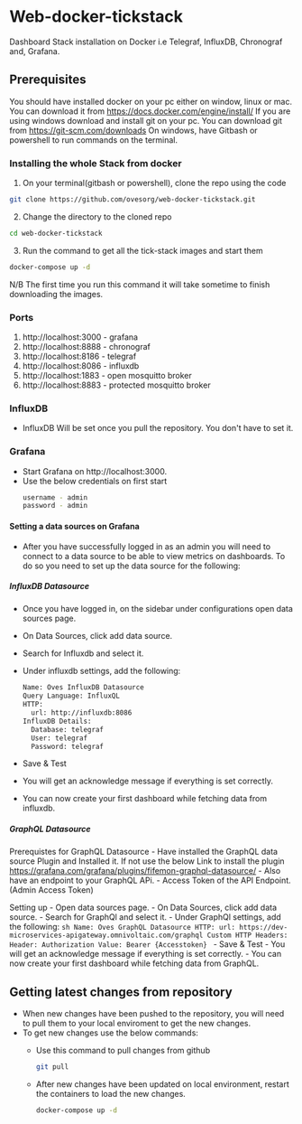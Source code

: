 # Web-docker-tickstack

Dashboard Stack installation on Docker i.e Telegraf, InfluxDB, Chronograf and, Grafana.

## Prerequisites

You should have installed docker on your pc either on window, linux or mac. You can download it from
https://docs.docker.com/engine/install/
If you are using windows download and install git on your pc. You can download git from
https://git-scm.com/downloads
On windows, have Gitbash or powershell to run commands on the terminal.

### Installing the whole Stack from docker

1. On your terminal(gitbash or powershell), clone the repo using the code

```sh
git clone https://github.com/ovesorg/web-docker-tickstack.git
```

2. Change the directory to the cloned repo

```sh
cd web-docker-tickstack
```

3. Run the command to get all the tick-stack images and start them

```sh
docker-compose up -d
```

N/B
The first time you run this command it will take sometime to finish downloading the images.

### Ports

1. http://localhost:3000 - grafana
2. http://localhost:8888 - chronograf
3. http://localhost:8186 - telegraf
4. http://localhost:8086 - influxdb
5. http://localhost:1883 - open mosquitto broker
6. http://localhost:8883 - protected mosquitto broker

### InfluxDB
- InfluxDB Will be set once you pull the repository. You don't have to set it.


### Grafana

- Start Grafana on http://localhost:3000.
- Use the below credentials on first start
  ```sh
  username - admin
  password - admin
  ```

#### Setting a data sources on Grafana
- After you have successfully logged in as an admin you will need to connect to a data source to be able to view metrics on dashboards. To do so you need to set up the data source for the following:

##### InfluxDB Datasource

  - Once you have logged in, on the sidebar under configurations open data sources page.
  - On Data Sources, click add data source.
  - Search for Influxdb and select it.
  - Under influxdb settings, add the following:
  
    ```sh
    Name: Oves InfluxDB Datasource
    Query Language: InfluxQL
    HTTP:
      url: http://influxdb:8086
    InfluxDB Details:
      Database: telegraf
      User: telegraf
      Password: telegraf
    ```
  - Save & Test
  - You will get an acknowledge message if everything is set correctly.
  - You can now create your first dashboard while fetching data from influxdb.

##### GraphQL Datasource
  Prerequistes for GraphQL Datasource
      - Have installed the GraphQL data source Plugin and Installed it. If not use the below Link to install the plugin
          https://grafana.com/grafana/plugins/fifemon-graphql-datasource/
      - Also have an endpoint to your GraphQL APi.
      - Access Token of the API Endpoint.(Admin Access Token)

  Setting up
      - Open data sources page.
      - On Data Sources, click add data source.
      - Search for GraphQl and select it.
      - Under GraphQl settings, add the following:
          ```sh
          Name: Oves GraphQL Datasource
          HTTP:
              url: https://dev-microservices-apigateway.omnivoltaic.com/graphql
          Custom HTTP Headers:
              Header: Authorization
              Value: Bearer {Accesstoken}
          ```
      - Save & Test
      - You will get an acknowledge message if everything is set correctly.
      - You can now create your first dashboard while fetching data from GraphQL.

## Getting latest changes from repository

- When new changes have been pushed to the repository, you will need to pull them to your local enviroment to get the new changes.
- To get new changes use the below commands:
  - Use this command to pull changes from github
    ```sh
    git pull
    ```
  - After new changes have been updated on local environment, restart the containers to load the new changes.
  
    ```sh
    docker-compose up -d
    ```
